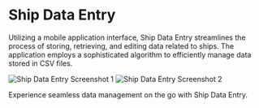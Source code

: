 # Ship Data Entry

Utilizing a mobile application interface, Ship Data Entry streamlines the process of storing, retrieving, and editing data related to ships. The application employs a sophisticated algorithm to efficiently manage data stored in CSV files.

![Ship Data Entry Screenshot 1](https://github.com/biswaskdk/Ship-Data-Entry/assets/144484530/1481dc55-e33c-409a-acd8-a0442e90ba45)
![Ship Data Entry Screenshot 2](https://github.com/biswaskdk/Ship-Data-Entry/assets/144484530/6d9b018d-e7b9-4f6d-b47e-b1fb7282bf32)

Experience seamless data management on the go with Ship Data Entry.
